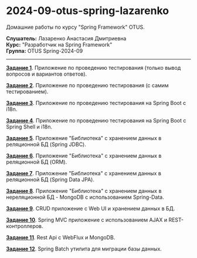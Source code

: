# 2024-09-otus-spring-lazarenko

Домашние работы по курсу "Spring Framework" OTUS.

__Слушатель:__ Лазаренко Анастасия Дмитриевна  
__Курс:__ "Разработчик на Spring Framework"  
__Группа:__ OTUS Spring-2024-09
___

[__Задание 1__](hw01/README.md#задание-1). Приложение по проведению тестирования (только вывод вопросов и вариантов ответов).

[__Задание 2__](hw02/README.md#задание-2). Приложение по проведению тестирования (с самим тестированием).

[__Задание 3__](hw03/README.md#задание-3). Приложение по проведению тестирования на Spring Boot c i18n.

[__Задание 4__](hw04/README.md#задание-4). Приложение по проведению тестирования на Spring Boot c Spring Shell и i18n.

[__Задание 5__](hw05/README.md#задание-5). Приложение "Библиотека" с хранением данных в реляционной БД (Spring JDBC).

[__Задание 6__](hw06/README.md#задание-6). Приложение "Библиотека" с хранением данных в реляционной БД (ORM).

[__Задание 7__](hw07/README.md#задание-7). Приложение "Библиотека" с хранением данных в реляционной БД (Spring Data JPA).

[__Задание 8__](hw08/README.md#задание-8). Приложение "Библиотека" с хранением данных в нереляционной БД - MongoDB с использованием Spring-Data.

[__Задание 9__](hw09/README.md#задание-9). CRUD приложение с Web UI и хранением данных в БД.

[__Задание 10__](hw10/README.md#задание-10). Spring MVC приложение с использованием AJAX и REST-контроллеров.

[__Задание 11__](hw11/README.md#задание-11). Rest Api с WebFlux и MongoDB. 

[__Задание 12__](hw12/README.md#задание-12). Spring Batch утилита для миграции базы данных.